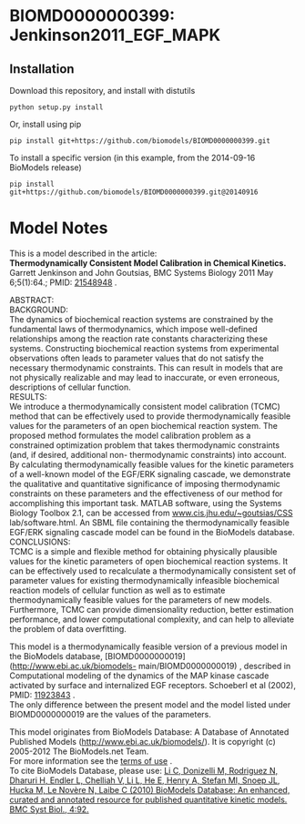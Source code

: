 # BIOMD0000000399: Jenkinson2011_EGF_MAPK

## Installation

Download this repository, and install with distutils

`python setup.py install`

Or, install using pip

`pip install git+https://github.com/biomodels/BIOMD0000000399.git`

To install a specific version (in this example, from the 2014-09-16 BioModels release)

`pip install git+https://github.com/biomodels/BIOMD0000000399.git@20140916`


# Model Notes


This is a model described in the article:  
**Thermodynamically Consistent Model Calibration in Chemical Kinetics.**   
Garrett Jenkinson and John Goutsias, BMC Systems Biology 2011 May 6;5(1):64.;
PMID: [21548948](http://www.ncbi.nlm.nih.gov/pubmed/21548948) .

ABSTRACT:  
BACKGROUND:  
The dynamics of biochemical reaction systems are constrained by the
fundamental laws of thermodynamics, which impose well-defined relationships
among the reaction rate constants characterizing these systems. Constructing
biochemical reaction systems from experimental observations often leads to
parameter values that do not satisfy the necessary thermodynamic constraints.
This can result in models that are not physically realizable and may lead to
inaccurate, or even erroneous, descriptions of cellular function.  
RESULTS:  
We introduce a thermodynamically consistent model calibration (TCMC) method
that can be effectively used to provide thermodynamically feasible values for
the parameters of an open biochemical reaction system. The proposed method
formulates the model calibration problem as a constrained optimization problem
that takes thermodynamic constraints (and, if desired, additional non-
thermodynamic constraints) into account. By calculating thermodynamically
feasible values for the kinetic parameters of a well-known model of the
EGF/ERK signaling cascade, we demonstrate the qualitative and quantitative
significance of imposing thermodynamic constraints on these parameters and the
effectiveness of our method for accomplishing this important task. MATLAB
software, using the Systems Biology Toolbox 2.1, can be accessed from
www.cis.jhu.edu/~goutsias/CSS lab/software.html. An SBML file containing the
thermodynamically feasible EGF/ERK signaling cascade model can be found in the
BioModels database.  
CONCLUSIONS:  
TCMC is a simple and flexible method for obtaining physically plausible values
for the kinetic parameters of open biochemical reaction systems. It can be
effectively used to recalculate a thermodynamically consistent set of
parameter values for existing thermodynamically infeasible biochemical
reaction models of cellular function as well as to estimate thermodynamically
feasible values for the parameters of new models. Furthermore, TCMC can
provide dimensionality reduction, better estimation performance, and lower
computational complexity, and can help to alleviate the problem of data
overfitting.

This model is a thermodynamically feasible version of a previous model in the
BioModels database, [BIOMD0000000019](http://www.ebi.ac.uk/biomodels-
main/BIOMD0000000019) , described in Computational modeling of the dynamics of
the MAP kinase cascade activated by surface and internalized EGF receptors.
Schoeberl et al (2002), PMID:
[11923843](http://www.ncbi.nlm.nih.gov/pubmed/11923843) .  
The only difference between the present model and the model listed under
BIOMD0000000019 are the values of the parameters.

This model originates from BioModels Database: A Database of Annotated
Published Models (http://www.ebi.ac.uk/biomodels/). It is copyright (c)
2005-2012 The BioModels.net Team.  
For more information see the [terms of
use](http://www.ebi.ac.uk/biomodels/legal.html) .  
To cite BioModels Database, please use: [Li C, Donizelli M, Rodriguez N,
Dharuri H, Endler L, Chelliah V, Li L, He E, Henry A, Stefan MI, Snoep JL,
Hucka M, Le Novère N, Laibe C (2010) BioModels Database: An enhanced, curated
and annotated resource for published quantitative kinetic models. BMC Syst
Biol., 4:92.](http://www.ncbi.nlm.nih.gov/pubmed/20587024)


